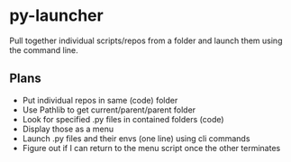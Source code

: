 # py-launcher

Pull together individual scripts/repos from a folder and launch them using the command line.

## Plans

* Put individual repos in same (code) folder
* Use Pathlib to get current/parent/parent folder
* Look for specified .py files in contained folders (code)
* Display those as a menu
* Launch .py files and their envs (one line) using cli commands
* Figure out if I can return to the menu script once the other terminates
